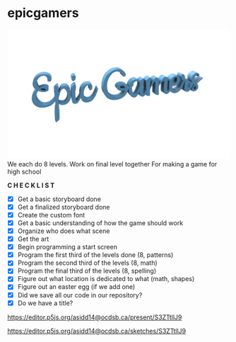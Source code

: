 # epicgamers
![epicc](https://github.com/VEESCREAMS/epicgamers/blob/master/epiclogo_gamer.png)
We each do 8 levels. Work on final level together
For making a game for high school

**C H E C K L I S T**
- [x] Get a basic storyboard done
- [x] Get a finalized storyboard done
- [x] Create the custom font
- [x] Get a basic understanding of how the game should work
- [x] Organize who does what scene
- [x] Get the art
- [x] Begin programming a start screen
- [x] Program the first third of the levels done (8, patterns)
- [x] Program the second third of the levels (8, math)
- [x] Program the final third of the levels (8, spelling)
- [x] Figure out what location is dedicated to what (math, shapes)
- [x] Figure out an easter egg (if we add one)
- [x] Did we save all our code in our repository?
- [x] Do we have a title?

https://editor.p5js.org/asidd14@ocdsb.ca/present/S3ZTtllJ9

https://editor.p5js.org/asidd14@ocdsb.ca/sketches/S3ZTtllJ9
